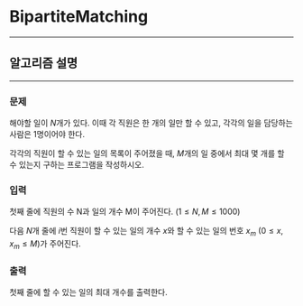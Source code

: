 # BipartiteMatching
---
## 알고리즘 설명

---
### 문제
해야할 일이 $N$개가 있다. 이때 각 직원은 한 개의 일만 할 수 있고, 각각의 일을 담당하는 사람은 1명이어야 한다.

각각의 직원이 할 수 있는 일의 목록이 주어졌을 때, $M$개의 일 중에서 최대 몇 개를 할 수 있는지 구하는 프로그램을 작성하시오.

### 입력
첫째 줄에 직원의 수 N과 일의 개수 M이 주어진다. $(1 \leq N,M \leq 1000)$

다음 $N$개 줄에 $i$번 직원이 할 수 있는 일의 개수 $x$와 할 수 있는 일의 번호 $x_m$ $(0 \leq x,x_m \leq M)$가 주어진다.

### 출력
첫째 줄에 할 수 있는 일의 최대 개수를 출력한다.
